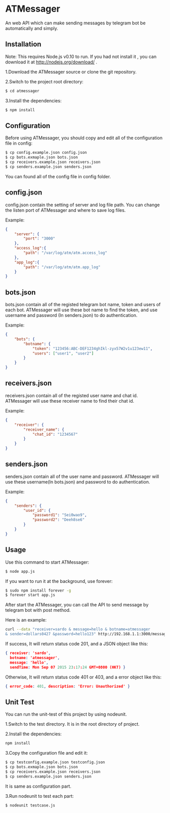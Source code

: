 ATMessager
===

An web API which can make sending messages by telegram bot be automatically and simply.

Installation
-----------
Note: This requires Node.js v0.10 to run. If you had not install it , you can download it at http://nodejs.org/download/ . 

1.Download the ATMessager source or clone the git repository.


2.Switch to the project root directory:

```bash
$ cd atmessager
```
3.Install the dependencies: 

```bash
$ npm install
```

Configuration
-----------
Before using ATMessager, you should copy and edit all of the configuration file in config: 

```bash
$ cp config.example.json config.json
$ cp bots.exmaple.json bots.json
$ cp receivers.example.json receivers.json
$ cp senders.example.json senders.json
```

You can found all of the config file in config folder.

config.json
-----------

config.json contain the setting of server and log file path. You can change the listen port of ATMessager and where to save log files.

Example:

```json
{
	"server": {
		"port": "3000"
	},
	"access_log":{
		"path": "/var/log/atm/atm.access_log"
	},
	"app_log":{
		"path": "/var/log/atm/atm.app_log"
	}
}
```

bots.json
-----------
bots.json contain all of the registed telegram bot name, token and users of each bot. ATMessager will use these bot name to find the token, and use username and password (In senders.json) to do authentication.

Example:

```json
{
	"bots": {
		"botname": {
			"token": "123456:ABC-DEF1234ghIkl-zyx57W2v1u123ew11",
			"users": ["user1", "user2"]
		}
	}
}
```
receivers.json
-----------

receivers.json contain all of the registed user name and chat id. ATMessager will use these receiver name to find their chat id.

Example:

```json
{
	"receiver": {
		"receiver_name": {
			"chat_id": "1234567"
		}
	}
}
```

senders.json
-----------

senders.json contain all of the user name and password. ATMessager will use these username(In bots.json) and password to do authentication.

Example:

```json
{
	"senders": {
		"user_id": {
			"password1": "Sei0wao9",
			"password2": "Deeh8se6"
		}
	}
}
```
Usage
-----------

Use this command to start ATMessager:

```bash
$ node app.js
``` 

If you want to run it at the background, use forever:

```bash
$ sudo npm install forever -g
$ forever start app.js
```

After start the ATMessager, you can call the API to send message by telegram bot with post method.

Here is an example:

```bash
curl --data "receiver=sardo & message=hello & botname=atmessager
& sender=dollars0427 &password=hello123" http://192.168.1.1:3000/message
```

If success, It will return status code 201, and a JSON object like this:

```json
{ receiver: 'sardo',
  botname: 'atmessager',
  message: 'hello',
  sendTime: Mon Sep 07 2015 23:17:24 GMT+0800 (HKT) }
```

Otherwise, It will return status code 401 or 403, and a error object like this:

```json
{ error_code: 401, description: 'Error: Unauthorized' }
```

Unit Test
-----------

You can run the unit-test of this project by using nodeunit.

1.Switch to the test directory. It is in the root directory of project.

2.Install the dependencies:

```bash
npm install
```

3.Copy the configuration file and edit it:

```bash
$ cp testconfig.example.json testconfig.json
$ cp bots.exmaple.json bots.json
$ cp receivers.example.json receivers.json
$ cp senders.example.json senders.json
```

It is same as configuration part.

3.Run nodeunit to test each part:

```bash
$ nodeunit testcase.js
```
